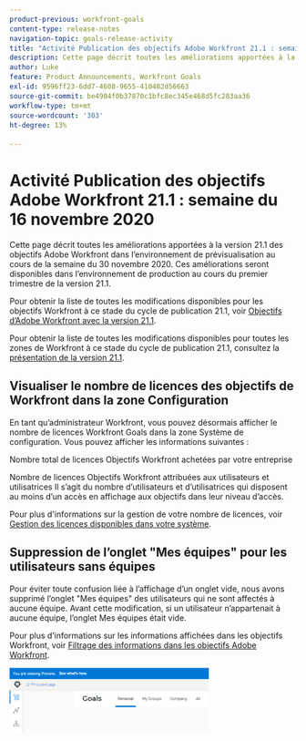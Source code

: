 ```yaml
---
product-previous: workfront-goals
content-type: release-notes
navigation-topic: goals-release-activity
title: "Activité Publication des objectifs Adobe Workfront 21.1 : semaine du 16 novembre 2020"
description: Cette page décrit toutes les améliorations apportées à la version 21.1 des objectifs Adobe Workfront dans l’environnement de prévisualisation au cours de la semaine du 30 novembre 2020. Ces améliorations seront disponibles dans l’environnement de production au cours du premier trimestre de la version 21.1.
author: Luke
feature: Product Announcements, Workfront Goals
exl-id: 9596ff23-6dd7-4608-9655-410482d56663
source-git-commit: be4904f0b37870c1bfc8ec345e468d5fc283aa36
workflow-type: tm+mt
source-wordcount: '303'
ht-degree: 13%

---
```


# Activité Publication des objectifs Adobe Workfront 21.1 : semaine du 16 novembre 2020

Cette page décrit toutes les améliorations apportées à la version 21.1 des objectifs Adobe Workfront dans l’environnement de prévisualisation au cours de la semaine du 30 novembre 2020. Ces améliorations seront disponibles dans l’environnement de production au cours du premier trimestre de la version 21.1.

Pour obtenir la liste de toutes les modifications disponibles pour les objectifs Workfront à ce stade du cycle de publication 21.1, voir [Objectifs d’Adobe Workfront avec la version 21.1](../../../../product-announcements/product-releases/goals-release-activity/goals-release-21-1.md).

Pour obtenir la liste de toutes les modifications disponibles pour toutes les zones de Workfront à ce stade du cycle de publication 21.1, consultez la [présentation de la version 21.1](../../../../product-announcements/product-releases/21.1-release-activity/21-1-release-overview.md).

## Visualiser le nombre de licences des objectifs de Workfront dans la zone Configuration

En tant qu’administrateur Workfront, vous pouvez désormais afficher le nombre de licences Workfront Goals dans la zone Système de configuration. Vous pouvez afficher les informations suivantes :

Nombre total de licences Objectifs Workfront achetées par votre entreprise

Nombre de licences Objectifs Workfront attribuées aux utilisateurs et utilisatrices Il s’agit du nombre d’utilisateurs et d’utilisatrices qui disposent au moins d’un accès en affichage aux objectifs dans leur niveau d’accès.

Pour plus d&#39;informations sur la gestion de votre nombre de licences, voir [Gestion des licences disponibles dans votre système](../../../../administration-and-setup/get-started-wf-administration/manage-available-licenses-in-your-system.md).

## Suppression de l’onglet &quot;Mes équipes&quot; pour les utilisateurs sans équipes

Pour éviter toute confusion liée à l’affichage d’un onglet vide, nous avons supprimé l’onglet &quot;Mes équipes&quot; des utilisateurs qui ne sont affectés à aucune équipe. Avant cette modification, si un utilisateur n’appartenait à aucune équipe, l’onglet Mes équipes était vide.

Pour plus d’informations sur les informations affichées dans les objectifs Workfront, voir [Filtrage des informations dans les objectifs Adobe Workfront](../../../../workfront-goals/goal-management/filter-information-wf-goals.md).

![](assets/goals-page-with-no-my-teams-tab-350x114.png)
